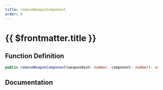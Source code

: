 ```yaml
---
title: removeWeaponComponent
order: 0
---
```


# {{ $frontmatter.title }}

## Function Definition

```ts
public removeWeaponComponent(weaponHash: number, component: number): void;
```

## Documentation

<!--@include: ./parts/removeWeaponComponent.md-->
